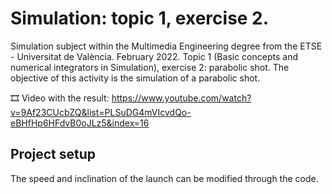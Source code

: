 ﻿# Simulation: topic 1, exercise 2.
Simulation subject within the Multimedia Engineering degree from the ETSE - Universitat de València. February 2022. Topic 1 (Basic concepts and numerical integrators in Simulation), exercise 2: parabolic shot. The objective of this activity is the simulation of a parabolic shot.

🎞️ Video with the result: https://www.youtube.com/watch?v=9Af23CUcbZQ&list=PLSuDG4mVIcvdQo-eBHfHp6HFdvB0oJLz5&index=16

## Project setup
The speed and inclination of the launch can be modified through the code.

